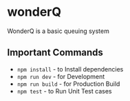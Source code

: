 # wonderQ
WonderQ is a basic queuing system

## Important Commands
- `npm install` - to Install dependencies
- `npm run dev`  - for Development
- `npm run build` - for Production Build
- `npm test` - to Run Unit Test cases
